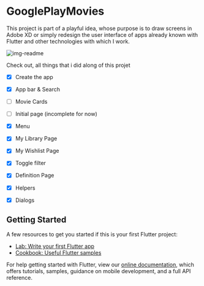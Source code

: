 # GooglePlayMovies

This project is part of a playful idea, whose purpose is to draw screens in Adobe XD or simply redesign the user interface of apps already known with Flutter and other technologies with which I work.

![img-readme](https://user-images.githubusercontent.com/43777143/103446629-24b17080-4c82-11eb-98ce-84c8576350c5.png)


Check out, all things that i did along of this projet

- [x] Create the app
- [x] App bar & Search
- [ ] Movie Cards
- [ ] Initial page (incomplete for now)
- [x] Menu 
- [x] My Library Page
- [x] My Wishlist Page
- [x] Toggle filter
- [x] Definition Page
- [x] Helpers
- [x] Dialogs


## Getting Started

A few resources to get you started if this is your first Flutter project:

- [Lab: Write your first Flutter app](https://flutter.dev/docs/get-started/codelab)
- [Cookbook: Useful Flutter samples](https://flutter.dev/docs/cookbook)

For help getting started with Flutter, view our
[online documentation](https://flutter.dev/docs), which offers tutorials,
samples, guidance on mobile development, and a full API reference.
